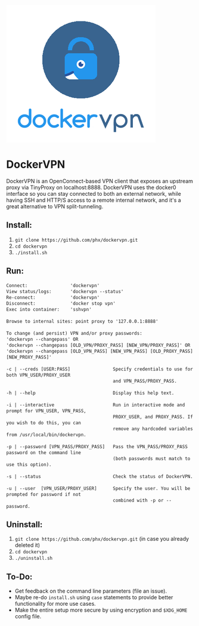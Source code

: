 ![dockervpn](./dockervpn.png?raw=true)

# DockerVPN

DockerVPN is an OpenConnect-based VPN client that exposes an upstream proxy via TinyProxy on localhost:8888. DockerVPN uses the docker0 interface so you can stay connected to both an external network, while having SSH and HTTP/S access to a remote internal network, and it's a great alternative to VPN split-tunneling. 

## Install:
1. `git clone https://github.com/phx/dockervpn.git`
2. `cd dockervpn`
3. `./install.sh`

## Run:
```
Connect:                'dockervpn'
View status/logs:       'dockervpn --status'
Re-connect:             'dockervpn'
Disconnect:             'docker stop vpn'
Exec into container:    'sshvpn'

Browse to internal sites: point proxy to '127.0.0.1:8888'

To change (and persist) VPN and/or proxy passwords:
'dockervpn --changepass' OR
'dockervpn --changepass [OLD_VPN/PROXY_PASS] [NEW_VPN/PROXY_PASS]' OR
'dockervpn --changepass [OLD_VPN_PASS] [NEW_VPN_PASS] [OLD_PROXY_PASS] [NEW_PROXY_PASS]'

-c | --creds [USER:PASS]                Specify credentials to use for both VPN_USER/PROXY_USER
                                        and VPN_PASS/PROXY_PASS.

-h | --help                             Display this help text.

-i | --interactive                      Run in interactive mode and prompt for VPN_USER, VPN_PASS,
                                        PROXY_USER, and PROXY_PASS. If you wish to do this, you can
                                        remove any hardcoded variables from /usr/local/bin/dockervpn.

-p | --password [VPN_PASS/PROXY_PASS]   Pass the VPN_PASS/PROXY_PASS password on the command line
                                        (both passwords must match to use this option).

-s | --status                           Check the status of DockerVPN.

-u | --user  [VPN_USER/PROXY_USER]      Specify the user. You will be prompted for password if not
                                        combined with -p or --password.
```
## Uninstall:
1. `git clone https://github.com/phx/dockervpn.git` (in case you already deleted it)
2. `cd dockervpn`
3. `./uninstall.sh`

## To-Do:
- Get feedback on the command line parameters (file an issue).
- Maybe re-do `install.sh` using `case` statements to provide better functionality for more use cases.
- Make the entire setup more secure by using encryption and `$XDG_HOME` config file.
